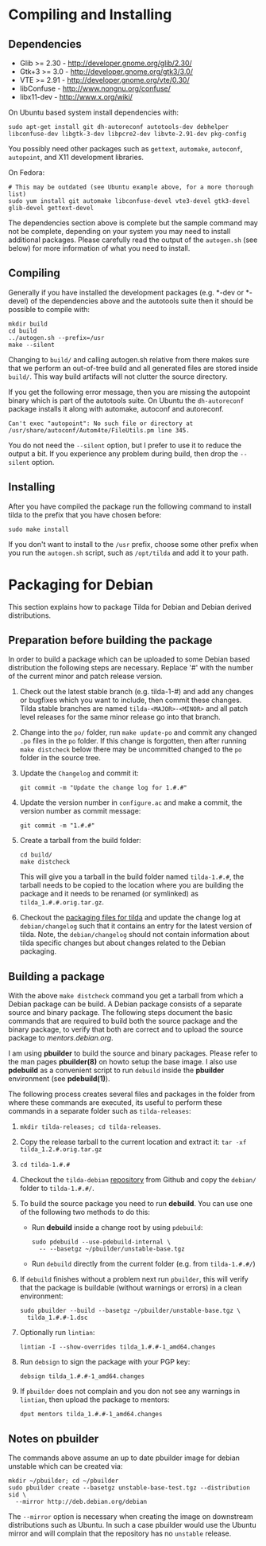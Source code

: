 # Compiling and Installing

## Dependencies

 * Glib >= 2.30 - http://developer.gnome.org/glib/2.30/
 * Gtk+3 >= 3.0 - http://developer.gnome.org/gtk3/3.0/
 * VTE >= 2.91 - http://developer.gnome.org/vte/0.30/
 * libConfuse - http://www.nongnu.org/confuse/
 * libx11-dev - http://www.x.org/wiki/

On Ubuntu based system install dependencies with:

    sudo apt-get install git dh-autoreconf autotools-dev debhelper libconfuse-dev libgtk-3-dev libpcre2-dev libvte-2.91-dev pkg-config

You possibly need other packages such as `gettext`, `automake`, `autoconf`, `autopoint`, and X11 development libraries.

On Fedora:

    # This may be outdated (see Ubuntu example above, for a more thorough list)
    sudo yum install git automake libconfuse-devel vte3-devel gtk3-devel glib-devel gettext-devel

The dependencies section above is complete but the sample command may not be complete, depending on your system you may need to
install additional packages. Please carefully read the output of the `autogen.sh` (see below) for more information of what
you need to install.

## Compiling

Generally if you have installed the development packages (e.g. *-dev or *-devel) of
the dependencies above and the autotools suite then it should be possible to compile with:

    mkdir build
    cd build
    ../autogen.sh --prefix=/usr
    make --silent

Changing to `build/` and calling autogen.sh relative from there
makes sure that we perform an out-of-tree build and all generated files are
stored inside `build/`. This way build artifacts will not clutter the
source directory.

If you get the following error message, then you are missing the autopoint binary which is part of the autotools suite. On Ubuntu the
`dh-autoreconf` package installs it along with automake, autoconf and autoreconf.

    Can't exec "autopoint": No such file or directory at /usr/share/autoconf/Autom4te/FileUtils.pm line 345.

You do not need the `--silent` option, but I prefer to use it to reduce the output a bit. If you experience any problem during build,
then drop the `--silent` option.

## Installing

After you have compiled the package run the following command to install tilda to the prefix that you have chosen
before:

    sudo make install

If you don't want to install to the `/usr` prefix, choose some other prefix when you run the `autogen.sh` script,
such as `/opt/tilda` and add it to your path.

# Packaging for Debian

This section explains how to package Tilda for Debian and Debian derived distributions.

## Preparation before building the package

In order to build a package which can be uploaded to some Debian based
distribution the following steps are necessary. Replace '#' with the number of
the current minor and patch release version.

 1. Check out the latest stable branch (e.g. tilda-1-#)
   and add any changes or bugfixes which you want to include,
   then commit these changes. Tilda stable branches are named
   `tilda-<MAJOR>-<MINOR>` and all patch level releases for the same minor
   release go into that branch.
 2. Change into the `po/` folder, run `make update-po` and commit any changed
    `.po` files in the `po` folder. If this change is forgotten, then after
    running `make distcheck` below there may be uncommitted changed to the `po`
    folder in the source tree.
 3. Update the `Changelog` and commit it:

        git commit -m "Update the change log for 1.#.#"
 4. Update the version number in `configure.ac` and make
   a commit, the version number as commit message:

        git commit -m "1.#.#"
 5. Create a tarball from the build folder:

        cd build/
        make distcheck
    
    This will give you a tarball in the build folder named `tilda-1.#.#`, the
    tarball needs to be copied to the location where you are building the
    package and it needs to be renamed (or symlinked) as
    `tilda_1.#.#.orig.tar.gz`.

 6. Checkout the [packaging files for tilda][1] and update the change log at
    `debian/changelog` such that it contains an entry for the latest version
    of tilda. Note, the `debian/changelog` should not contain information about
    tilda specific changes but about changes related to the Debian packaging.

## Building a package

With the above `make distcheck` command you get a tarball from which a Debian
package can be build. A Debian package consists of a separate source and binary
package. The following steps document the basic commands that are required to
build both the source package and the binary package, to verify that both are
correct and to upload the source package to *mentors.debian.org*.

I am using **pbuilder** to build the source and binary packages.
Please refer to the man pages **pbuilder(8)** on howto 
setup the base image. I also use **pdebuild** as a convenient script to
run `debuild` inside the **pbuilder** environment (see **pdebuild(1)**).

The following process creates several files and packages in the folder from
where these commands are executed, its useful to perform these commands in a
separate folder such as `tilda-releases`:

 1. `mkdir tilda-releases; cd tilda-releases`.
 2. Copy the release tarball to the current location and extract it:
    `tar -xf tilda_1.2.#.orig.tar.gz`
 3. `cd tilda-1.#.#`
 4. Checkout the `tilda-debian` [repository][1] from Github and copy the
    `debian/` folder to `tilda-1.#.#/`.
 5. To build the source package you need to run **debuild**. You can use one of
    the following two methods to do this:
    * Run **debuild** inside a change root by using `pdebuild`:
    
          sudo pdebuild --use-pdebuild-internal \
            -- --basetgz ~/pbuilder/unstable-base.tgz
    * Run `debuild` directly from the current folder (e.g. from `tilda-1.#.#/`)
 6. If `debuild` finishes without a problem next run `pbuilder`, this will verify that
    the package is buildable (without warnings or errors) in a clean environment:

        sudo pbuilder --build --basetgz ~/pbuilder/unstable-base.tgz \
          tilda_1.#.#-1.dsc
 7. Optionally run `lintian`:
 
        lintian -I --show-overrides tilda_1.#.#-1_amd64.changes
 8. Run `debsign` to sign the package with your PGP key:
 
        debsign tilda_1.#.#-1_amd64.changes
 9. If `pbuilder` does not complain and you don not see any warnings in
    `lintian`, then upload the package to mentors:

        dput mentors tilda_1.#.#-1_amd64.changes

## Notes on pbuilder

The commands above assume an up to date pbuilder image for debian unstable
which can be created via:

    mkdir ~/pbuilder; cd ~/pbuilder
    sudo pbuilder create --basetgz unstable-base-test.tgz --distribution sid \
      --mirror http://deb.debian.org/debian

The `--mirror` option is necessary when creating the image on downstream
distributions such as Ubuntu. In such a case pbuilder would use the Ubuntu
mirror and will complain that the repository has no `unstable` release.

[1]: https://salsa.debian.org/debian/tilda/
